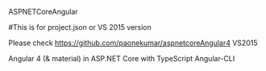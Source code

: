 ASPNETCoreAngular

#This is for project.json or VS 2015 version

Please check https://github.com/paonekumar/aspnetcoreAngular4 VS2015

Angular 4 (& material) in ASP.NET Core with TypeScript Angular-CLI

